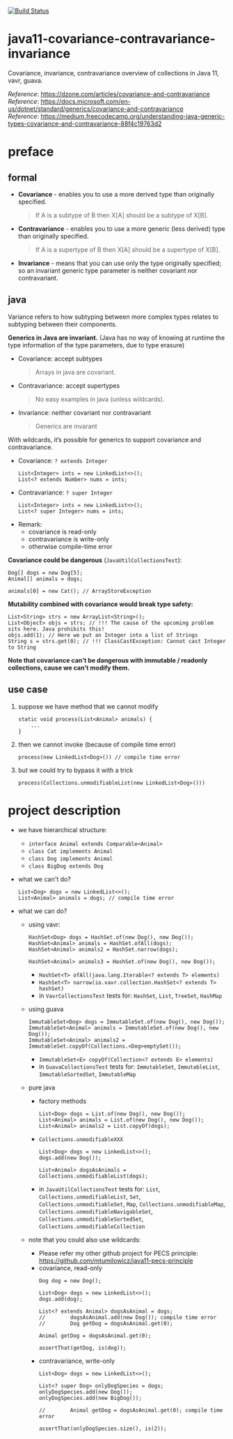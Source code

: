 [![Build Status](https://travis-ci.com/mtumilowicz/java11-covariant-collections.svg?branch=master)](https://travis-ci.com/mtumilowicz/java11-covariant-collections)

# java11-covariance-contravariance-invariance
Covariance, invariance, contravariance overview of collections in Java 11, vavr, guava.

_Reference_: https://dzone.com/articles/covariance-and-contravariance  
_Reference_: https://docs.microsoft.com/en-us/dotnet/standard/generics/covariance-and-contravariance  
_Reference_: https://medium.freecodecamp.org/understanding-java-generic-types-covariance-and-contravariance-88f4c19763d2  

# preface
## formal
* **Covariance** - enables you to use a more derived type than 
originally specified.
    > If A is a subtype of B then X[A] should be a subtype 
    of X[B].
* **Contravariance** - enables you to use a more generic 
(less derived) type than originally specified.
    > If A is a supertype of B then X[A] should be a 
    supertype of X[B].
* **Invariance** - means that you can use only the type 
originally specified; so an invariant generic type 
parameter is neither covariant nor contravariant.

## java
Variance refers to how subtyping between more complex 
types relates to subtyping between their components.

**Generics in Java are invariant.** (Java has no way 
of knowing at runtime the type information of the 
type parameters, due to type erasure)

* Covariance: accept subtypes
    > Arrays in java are covariant.
* Contravariance: accept supertypes
    > No easy examples in java (unless wildcards).
* Invariance: neither covariant nor contravariant
    > Generics are invarant

With wildcards, it’s possible for generics to support 
covariance and contravariance.

* Covariance: `? extends Integer`
    ```
    List<Integer> ints = new LinkedList<>();
    List<? extends Number> nums = ints;
    ```
* Contravariance: `? super Integer`
    ```
    List<Integer> ints = new LinkedList<>();
    List<? super Integer> nums = ints;
    ```
* Remark:
    * covariance is read-only
    * contravariance is write-only
    * otherwise compile-time error

**Covariance could be dangerous** (`JavaUtilCollectionsTest`):
```
Dog[] dogs = new Dog[5];
Animal[] animals = dogs;

animals[0] = new Cat(); // ArrayStoreException
```

**Mutability combined with covariance would break type safety:**
```
List<String> strs = new ArrayList<String>();
List<Object> objs = strs; // !!! The cause of the upcoming problem sits here. Java prohibits this!
objs.add(1); // Here we put an Integer into a list of Strings
String s = strs.get(0); // !!! ClassCastException: Cannot cast Integer to String
```

**Note that covariance can't be dangerous with 
immutable / readonly collections, cause we can't
modify them.**

## use case
1. suppose we have method that we cannot modify
    ```
    static void process(List<Animal> animals) {
        ...
    }
    ```
1. then we cannot invoke (because of compile time error)
    ```
    process(new LinkedList<Dog>()) // compile time error
    ```
1. but we could try to bypass it with a trick
    ```
    process(Collections.unmodifiableList(new LinkedList<Dog>()))
    ```

# project description
* we have hierarchical structure:
    * `interface Animal extends Comparable<Animal>`
    * `class Cat implements Animal`
    * `class Dog implements Animal`
    * `class BigDog extends Dog`
    
* what we can't do?
    ```
    List<Dog> dogs = new LinkedList<>();
    List<Animal> animals = dogs; // compile time error
    ```
    
* what we can do?
    * using vavr:
        ```
        HashSet<Dog> dogs = HashSet.of(new Dog(), new Dog());
        HashSet<Animal> animals = HashSet.ofAll(dogs);
        HashSet<Animal> animals2 = HashSet.narrow(dogs);
        
        HashSet<Animal> animals3 = HashSet.of(new Dog(), new Dog());
        ```
        * `HashSet<T> ofAll(java.lang.Iterable<? extends T> elements)`
        * `HashSet<T> narrow(io.vavr.collection.HashSet<? extends T> hashSet)`
        * in `VavrCollectionsTest` tests for: `HashSet`, `List`, 
        `TreeSet`, `HashMap`
    * using guava
        ```
        ImmutableSet<Dog> dogs = ImmutableSet.of(new Dog(), new Dog());
        ImmutableSet<Animal> animals = ImmutableSet.of(new Dog(), new Dog());
        ImmutableSet<Animal> animals2 = ImmutableSet.copyOf(Collections.<Dog>emptySet());
        ```
        * `ImmutableSet<E> copyOf(Collection<? extends E> elements)`
        * in `GuavaCollectionsTest` tests for: `ImmutableSet`, 
        `ImmutableList`, `ImmutableSortedSet`, `ImmutableMap`
    * pure java
        * factory methods
            ```
            List<Dog> dogs = List.of(new Dog(), new Dog());
            List<Animal> animals = List.of(new Dog(), new Dog());
            List<Animal> animals2 = List.copyOf(dogs);
            ```
        * `Collections.unmodifiableXXX`
            ```
            List<Dog> dogs = new LinkedList<>();
            dogs.add(new Dog());
            
            List<Animal> dogsAsAnimals = Collections.unmodifiableList(dogs);
            ```
        * in `JavaUtilCollectionsTest` tests for: 
        `List`, `Collections.unmodifiableList`, 
        `Set`, `Collections.unmodifiableSet`,
        `Map`, `Collections.unmodifiableMap`,
        `Collections.unmodifiableNavigableSet`,
        `Collections.unmodifiableSortedSet`,
        `Collections.unmodifiableCollection`
        
    * note that you could also use wildcards:
        * Please refer my other github project for PECS principle:
          https://github.com/mtumilowicz/java11-pecs-principle
        * covariance, read-only
            ```
            Dog dog = new Dog();
            
            List<Dog> dogs = new LinkedList<>();
            dogs.add(dog);
            
            List<? extends Animal> dogsAsAnimal = dogs;
            //        dogsAsAnimal.add(new Dog()); compile time error
            //        Dog getDog = dogsAsAnimal.get(0);
            
            Animal getDog = dogsAsAnimal.get(0);
    
            assertThat(getDog, is(dog));
            ```
        * contravariance, write-only
            ```
            List<Dog> dogs = new LinkedList<>();
    
            List<? super Dog> onlyDogSpecies = dogs;
            onlyDogSpecies.add(new Dog());
            onlyDogSpecies.add(new BigDog());
    
            //        Animal getDog = dogsAsAnimal.get(0); compile time error
    
            assertThat(onlyDogSpecies.size(), is(2));
            ```